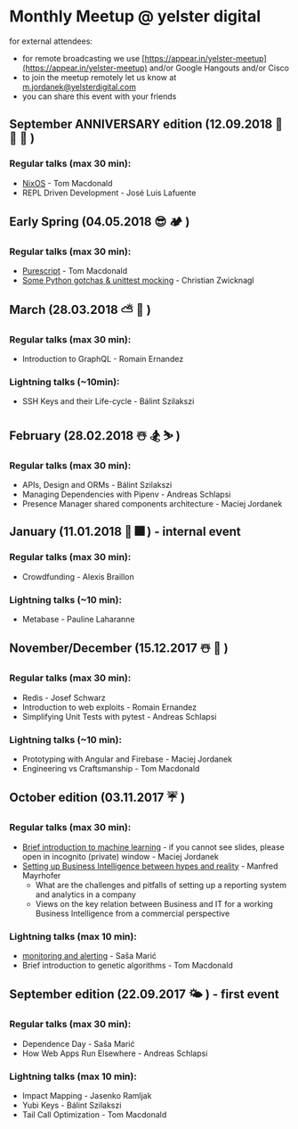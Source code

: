 # Monthly Meetup @ yelster digital

for external attendees:
* for remote broadcasting we use [https://appear.in/yelster-meetup](https://appear.in/yelster-meetup) and/or Google Hangouts and/or Cisco
* to join the meetup remotely let us know at m.jordanek@yelsterdigital.com
* you can share this event with your friends

## September ANNIVERSARY edition (12.09.2018 🚀 🎊 🎂 )

### Regular talks (max 30 min):
* [NixOS](https://docs.google.com/presentation/d/1oaLeZ83ug8pHORV6jeC7dgKqPRspBt4PKhBvJMxRO8w/edit#slide=id.p1) - Tom Macdonald
* REPL Driven Development - José Luis Lafuente


## Early Spring (04.05.2018 😎 🏕 )

### Regular talks (max 30 min):
* [Purescript](https://docs.google.com/presentation/d/1iCpu96uQpSfkOJs83J7Rx1kk9unw9BkIBi8TBJxubyw/edit?usp=sharing) - Tom Macdonald
* [Some Python gotchas & unittest mocking](https://drive.google.com/open?id=1hmKLwDSHUd0qxeU9EF8mn79ZFPpFo1e9_1C7Pg5B6yI) - Christian Zwicknagl


## March (28.03.2018 ⛅️ 🥚 )

### Regular talks (max 30 min):
* Introduction to GraphQL - Romain Ernandez

### Lightning talks (~10min):
* SSH Keys and their Life-cycle - Bálint Szilakszi


## February (28.02.2018 ☃️ 🏂 ⛷ )

### Regular talks (max 30 min):
* APIs, Design and ORMs - Bálint Szilakszi
* Managing Dependencies with Pipenv - Andreas Schlapsi
* Presence Manager shared components architecture - Maciej Jordanek


## January (11.01.2018 🎇 🎆 ) - internal event

### Regular talks (max 30 min):
* Crowdfunding - Alexis Braillon

### Lightning talks (~10 min):
* Metabase - Pauline Laharanne


## November/December (15.12.2017 ☃️ 🎄 )

### Regular talks (max 30 min):
* Redis - Josef Schwarz
* Introduction to web exploits - Romain Ernandez
* Simplifying Unit Tests with pytest - Andreas Schlapsi

### Lightning talks (~10 min):
* Prototyping with Angular and Firebase - Maciej Jordanek
* Engineering vs Craftsmanship - Tom Macdonald


## October edition (03.11.2017 ☔️ )

### Regular talks (max 30 min):
* [Brief introduction to machine learning](http://slides.com/maciejjordanek/brief-introduction-to-ml) - if you cannot see slides, please open in incognito (private) window - Maciej Jordanek
* [Setting up Business Intelligence between hypes and reality](https://docs.google.com/presentation/d/1T_sB55Q1FAuTB3EK1dJi7yyCb8aMQACwoRLcwNwwRys/edit)  - Manfred Mayrhofer
    - What are the challenges and pitfalls of setting up a reporting system and analytics in a company
    - Views on the key relation between Business and IT for a working Business Intelligence from a commercial perspective

### Lightning talks (max 10 min):
* [monitoring and alerting](https://github.com/yelsterdigital/monthly-meetup/blob/master/pdfs/October/monitoring-and-alerting.pdf) - Saša Marić
* Brief introduction to genetic algorithms - Tom Macdonald


## September edition (22.09.2017 🌤 ) - first event

### Regular talks (max 30 min):
* Dependence Day - Saša Marić
* How Web Apps Run Elsewhere - Andreas Schlapsi

### Lightning talks (max 10 min):
* Impact Mapping - Jasenko Ramljak
* Yubi Keys - Bálint Szilakszi
* Tail Call Optimization - Tom Macdonald
